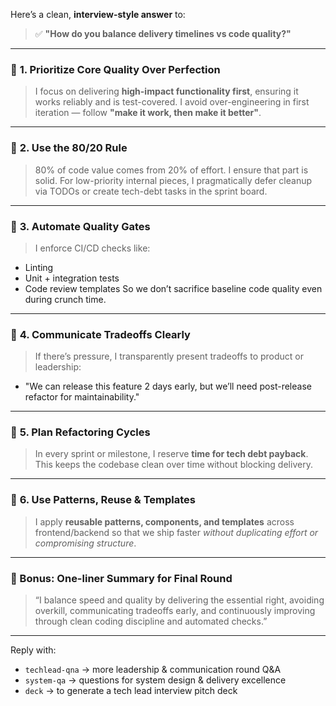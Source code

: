 Here’s a clean, **interview-style answer** to:

> ✅ **"How do you balance delivery timelines vs code quality?"**

---

### 🔹 **1. Prioritize Core Quality Over Perfection**

> I focus on delivering **high-impact functionality first**, ensuring it works reliably and is test-covered. I avoid over-engineering in first iteration — follow **"make it work, then make it better"**.

---

### 🔹 **2. Use the 80/20 Rule**

> 80% of code value comes from 20% of effort. I ensure that part is solid. For low-priority internal pieces, I pragmatically defer cleanup via TODOs or create tech-debt tasks in the sprint board.

---

### 🔹 **3. Automate Quality Gates**

> I enforce CI/CD checks like:

* Linting
* Unit + integration tests
* Code review templates
  So we don’t sacrifice baseline code quality even during crunch time.

---

### 🔹 **4. Communicate Tradeoffs Clearly**

> If there’s pressure, I transparently present tradeoffs to product or leadership:

* "We can release this feature 2 days early, but we’ll need post-release refactor for maintainability."

---

### 🔹 **5. Plan Refactoring Cycles**

> In every sprint or milestone, I reserve **time for tech debt payback**. This keeps the codebase clean over time without blocking delivery.

---

### 🔹 **6. Use Patterns, Reuse & Templates**

> I apply **reusable patterns, components, and templates** across frontend/backend so that we ship faster *without duplicating effort or compromising structure*.

---

### 🧠 Bonus: One-liner Summary for Final Round

> “I balance speed and quality by delivering the essential right, avoiding overkill, communicating tradeoffs early, and continuously improving through clean coding discipline and automated checks.”

---

Reply with:

* `techlead-qna` → more leadership & communication round Q\&A
* `system-qa` → questions for system design & delivery excellence
* `deck` → to generate a tech lead interview pitch deck
